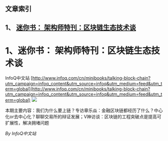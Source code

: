 ## 文章索引
1、 <a href="#1迷你书-架构师特刊区块链生态技术谈" >迷你书： 架构师特刊：区块链生态技术谈</a><br/><h1 id="#title_0" >1、迷你书： 架构师特刊：区块链生态技术谈</h1>
InfoQ中文站
[http://www.infoq.com/cn/minibooks/talking-block-chain?utm_campaign=infoq_content&utm_source=infoq&utm_medium=feed&utm_term=global](http://www.infoq.com/cn/minibooks/talking-block-chain?utm_campaign=infoq_content&utm_source=infoq&utm_medium=feed&utm_term=global)
<img src="https://res.infoq.com/minibooks/talking-block-chain/zh/smallimage/100-1534586176897.jpg"/><p>本期主要内容：我们为什么要上链？专访章乐焱：金融区块链都经历了什么？中心化or去中心化？聊聊交易所的辩证发展；V神访谈：区块链的工程突破点是提高可扩展性，解决拥堵问题</p> <i>By InfoQ中文站</i>
---------------
